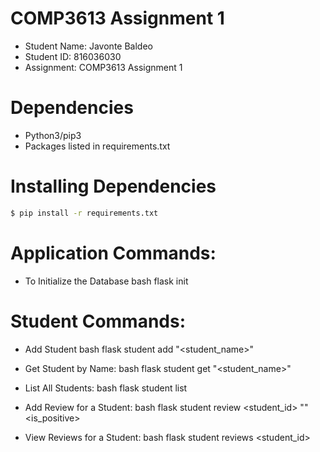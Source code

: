 # COMP3613 Assignment 1
* Student Name: Javonte Baldeo
* Student ID: 816036030
* Assignment: COMP3613 Assignment 1

# Dependencies
* Python3/pip3
* Packages listed in requirements.txt

# Installing Dependencies
```bash
$ pip install -r requirements.txt
```

# Application Commands:
* To Initialize the Database
bash
flask init

# Student Commands:
* Add Student
bash
flask student add "<student_name>"

* Get Student by Name:
bash
flask student get "<student_name>"

* List All Students:
bash
flask student list

* Add Review for a Student:
bash
flask student review <student_id> "<comment>" <is_positive>

* View Reviews for a Student: 
bash
flask student reviews <student_id>

